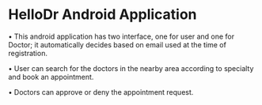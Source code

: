 # HelloDr Android Application

•	This android application has two interface, one for user and one for Doctor; it automatically decides based on email used at the time of registration.

•	User can search for the doctors in the nearby area according to specialty and book an appointment.

•	Doctors can approve or deny the appointment request. 
